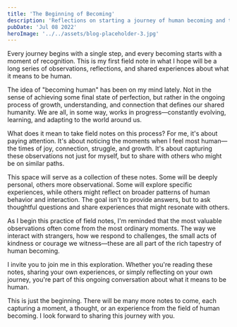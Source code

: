 ```yaml
---
title: 'The Beginning of Becoming'
description: 'Reflections on starting a journey of human becoming and the practice of field notes'
pubDate: 'Jul 08 2022'
heroImage: '../../assets/blog-placeholder-3.jpg'
---
```


Every journey begins with a single step, and every becoming starts with a moment of recognition. This is my first field note in what I hope will be a long series of observations, reflections, and shared experiences about what it means to be human.

The idea of "becoming human" has been on my mind lately. Not in the sense of achieving some final state of perfection, but rather in the ongoing process of growth, understanding, and connection that defines our shared humanity. We are all, in some way, works in progress—constantly evolving, learning, and adapting to the world around us.

What does it mean to take field notes on this process? For me, it's about paying attention. It's about noticing the moments when I feel most human—the times of joy, connection, struggle, and growth. It's about capturing these observations not just for myself, but to share with others who might be on similar paths.

This space will serve as a collection of these notes. Some will be deeply personal, others more observational. Some will explore specific experiences, while others might reflect on broader patterns of human behavior and interaction. The goal isn't to provide answers, but to ask thoughtful questions and share experiences that might resonate with others.

As I begin this practice of field notes, I'm reminded that the most valuable observations often come from the most ordinary moments. The way we interact with strangers, how we respond to challenges, the small acts of kindness or courage we witness—these are all part of the rich tapestry of human becoming.

I invite you to join me in this exploration. Whether you're reading these notes, sharing your own experiences, or simply reflecting on your own journey, you're part of this ongoing conversation about what it means to be human.

This is just the beginning. There will be many more notes to come, each capturing a moment, a thought, or an experience from the field of human becoming. I look forward to sharing this journey with you.
